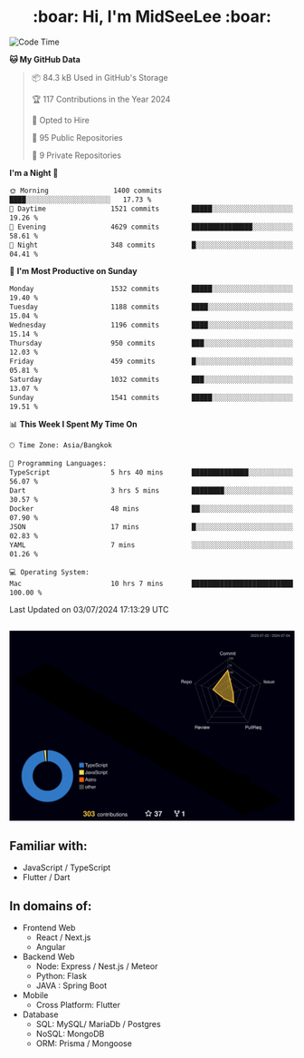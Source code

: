 <h1 align="center"> :boar: Hi, I'm MidSeeLee :boar:</h1>
 
<!--START_SECTION:waka-->
![Code Time](http://img.shields.io/badge/Code%20Time-1%2C768%20hrs%202%20mins-blue)

**🐱 My GitHub Data** 

> 📦 84.3 kB Used in GitHub's Storage 
 > 
> 🏆 117 Contributions in the Year 2024
 > 
> 💼 Opted to Hire
 > 
> 📜 95 Public Repositories 
 > 
> 🔑 9 Private Repositories 
 > 
**I'm a Night 🦉** 

```text
🌞 Morning                1400 commits        ████░░░░░░░░░░░░░░░░░░░░░   17.73 % 
🌆 Daytime                1521 commits        █████░░░░░░░░░░░░░░░░░░░░   19.26 % 
🌃 Evening                4629 commits        ███████████████░░░░░░░░░░   58.61 % 
🌙 Night                  348 commits         █░░░░░░░░░░░░░░░░░░░░░░░░   04.41 % 
```
📅 **I'm Most Productive on Sunday** 

```text
Monday                   1532 commits        █████░░░░░░░░░░░░░░░░░░░░   19.40 % 
Tuesday                  1188 commits        ████░░░░░░░░░░░░░░░░░░░░░   15.04 % 
Wednesday                1196 commits        ████░░░░░░░░░░░░░░░░░░░░░   15.14 % 
Thursday                 950 commits         ███░░░░░░░░░░░░░░░░░░░░░░   12.03 % 
Friday                   459 commits         █░░░░░░░░░░░░░░░░░░░░░░░░   05.81 % 
Saturday                 1032 commits        ███░░░░░░░░░░░░░░░░░░░░░░   13.07 % 
Sunday                   1541 commits        █████░░░░░░░░░░░░░░░░░░░░   19.51 % 
```


📊 **This Week I Spent My Time On** 

```text
🕑︎ Time Zone: Asia/Bangkok

💬 Programming Languages: 
TypeScript               5 hrs 40 mins       ██████████████░░░░░░░░░░░   56.07 % 
Dart                     3 hrs 5 mins        ████████░░░░░░░░░░░░░░░░░   30.57 % 
Docker                   48 mins             ██░░░░░░░░░░░░░░░░░░░░░░░   07.90 % 
JSON                     17 mins             █░░░░░░░░░░░░░░░░░░░░░░░░   02.83 % 
YAML                     7 mins              ░░░░░░░░░░░░░░░░░░░░░░░░░   01.26 % 

💻 Operating System: 
Mac                      10 hrs 7 mins       █████████████████████████   100.00 % 
```


 Last Updated on 03/07/2024 17:13:29 UTC
<!--END_SECTION:waka-->

##

![](./profile-3d-contrib/profile-night-rainbow.svg)

## Familiar with:
- JavaScript / TypeScript
- Flutter / Dart

## In domains of:
- Frontend Web
  - React / Next.js
  - Angular
- Backend Web
  - Node: Express / Nest.js / Meteor
  - Python: Flask
  - JAVA : Spring Boot
- Mobile
  - Cross Platform: Flutter
- Database
  - SQL: MySQL/ MariaDb / Postgres
  - NoSQL: MongoDB
  - ORM: Prisma / Mongoose
